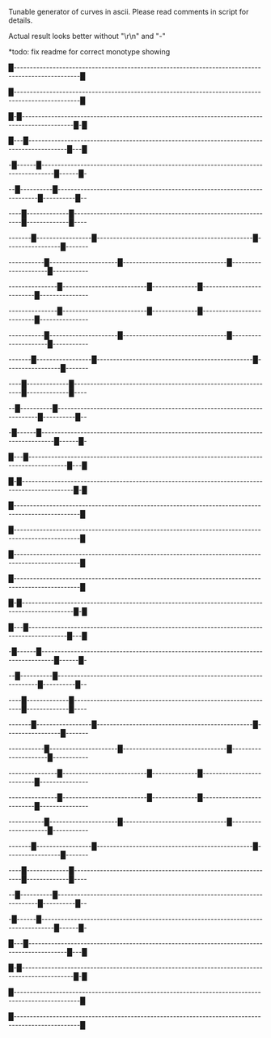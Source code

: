 Tunable generator of curves in ascii. 
Please read comments in script for details.

Actual result looks better without "\r\n" and "-"

*todo: fix readme for correct monotype showing

█--------------------------------------------------------------------------------------------------█ 

█--------------------------------------------------------------------------------------------------█ 

█-█----------------------------------------------------------------------------------------------█-█ 

█---█------------------------------------------------------------------------------------------█---█ 

-█------█----------------------------------------------------------------------------------█------█- 

--█----------█------------------------------------------------------------------------█----------█-- 

----█-------------█--------------------------------------------------------------█-------------█---- 

-------█-----------------█------------------------------------------------█-----------------█------- 

-----------█---------------------█--------------------------------█---------------------█----------- 

---------------█--------------------------█--------------█--------------------------█--------------- 

---------------█--------------------------█--------------█--------------------------█--------------- 

-----------█---------------------█--------------------------------█---------------------█----------- 

-------█-----------------█------------------------------------------------█-----------------█------- 

----█-------------█--------------------------------------------------------------█-------------█---- 

--█----------█------------------------------------------------------------------------█----------█-- 

-█------█----------------------------------------------------------------------------------█------█- 

█---█------------------------------------------------------------------------------------------█---█ 

█-█----------------------------------------------------------------------------------------------█-█ 

█--------------------------------------------------------------------------------------------------█ 

█--------------------------------------------------------------------------------------------------█ 

█--------------------------------------------------------------------------------------------------█ 

█--------------------------------------------------------------------------------------------------█ 

█-█----------------------------------------------------------------------------------------------█-█ 

█---█------------------------------------------------------------------------------------------█---█ 

-█------█----------------------------------------------------------------------------------█------█- 

--█----------█------------------------------------------------------------------------█----------█-- 

----█-------------█--------------------------------------------------------------█-------------█---- 

-------█-----------------█------------------------------------------------█-----------------█------- 

-----------█---------------------█--------------------------------█---------------------█----------- 

---------------█--------------------------█--------------█--------------------------█--------------- 

---------------█--------------------------█--------------█--------------------------█--------------- 

-----------█---------------------█--------------------------------█---------------------█----------- 

-------█-----------------█------------------------------------------------█-----------------█------- 

----█-------------█--------------------------------------------------------------█-------------█---- 

--█----------█------------------------------------------------------------------------█----------█-- 

-█------█----------------------------------------------------------------------------------█------█- 

█---█------------------------------------------------------------------------------------------█---█ 

█-█----------------------------------------------------------------------------------------------█-█ 

█--------------------------------------------------------------------------------------------------█ 

█--------------------------------------------------------------------------------------------------█ 
